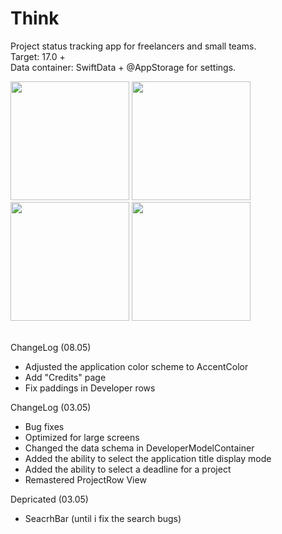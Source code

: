 # Think

Project status tracking app for freelancers and small teams.<br>
Target: 17.0 +<br>
Data container: SwiftData + @AppStorage for settings.<br>

<img src="https://github.com/lepranby/think/assets/113884557/75bdadd3-9082-47e4-93a5-ac6d25cd54f2" width="190"/>
<img src="https://github.com/lepranby/think/assets/113884557/b6852435-d8a9-4fcc-9087-3ff98739db97" width="190"/>
<img src="https://github.com/lepranby/think/assets/113884557/cdfceaca-3b8c-44b5-b2dc-f67802e70205" width="190"/>
<img src="https://github.com/lepranby/think/assets/113884557/9bdadff6-b7cc-4dcd-bb9a-9a2cdd2bc8b6" width="190"/><br><br>

ChangeLog (08.05)
 
- Adjusted the application color scheme to AccentColor
- Add "Credits" page
- Fix paddings in Developer rows

ChangeLog (03.05)
 
- Bug fixes
- Optimized for large screens
- Changed the data schema in DeveloperModelContainer
- Added the ability to select the application title display mode
- Added the ability to select a deadline for a project
- Remastered ProjectRow View

Depricated (03.05)

- SeacrhBar (until i fix the search bugs)
